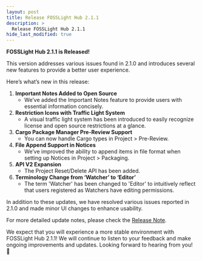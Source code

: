 ```yaml
---
layout: post
title: Release FOSSLight Hub 2.1.1
description: >
  Release FOSSLight Hub 2.1.1
hide_last_modified: true
---
```



**FOSSLight Hub 2.1.1 is Released!**


This version addresses various issues found in 2.1.0 and introduces several new features to provide a better user experience.

Here’s what’s new in this release:
1. **Important Notes Added to Open Source**
    - We’ve added the Important Notes feature to provide users with essential information concisely.
2. **Restriction Icons with Traffic Light System**
    - A visual traffic light system has been introduced to easily recognize license and open source restrictions at a glance.
3. **Cargo Package Manager Pre-Review Support**
    - You can now handle Cargo types in Project > Pre-Review.
4. **File Append Support in Notices**
    - We’ve improved the ability to append items in file format when setting up Notices in Project > Packaging.
5. **API V2 Expansion**
    - The Project Reset/Delete API has been added.
6. **Terminology Change from ‘Watcher’ to ‘Editor’**
    - The term 'Watcher' has been changed to 'Editor' to intuitively reflect that users registered as Watchers have editing permissions.

In addition to these updates, we have resolved various issues reported in 2.1.0 and made minor UI changes to enhance usability.

For more detailed update notes, 
please check the [Release Note](https://github.com/fosslight/fosslight/blob/main/RELEASE_NOTES.md#211-2024-12-13).

We expect that you will experience a more stable environment with FOSSLight Hub 2.1.1! 
We will continue to listen to your feedback and make ongoing improvements and updates.
Looking forward to hearing from you! 🤗